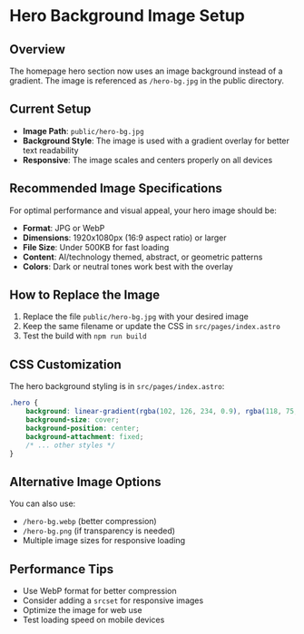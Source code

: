 # Hero Background Image Setup

## Overview
The homepage hero section now uses an image background instead of a gradient. The image is referenced as `/hero-bg.jpg` in the public directory.

## Current Setup
- **Image Path**: `public/hero-bg.jpg`
- **Background Style**: The image is used with a gradient overlay for better text readability
- **Responsive**: The image scales and centers properly on all devices

## Recommended Image Specifications
For optimal performance and visual appeal, your hero image should be:

- **Format**: JPG or WebP
- **Dimensions**: 1920x1080px (16:9 aspect ratio) or larger
- **File Size**: Under 500KB for fast loading
- **Content**: AI/technology themed, abstract, or geometric patterns
- **Colors**: Dark or neutral tones work best with the overlay

## How to Replace the Image
1. Replace the file `public/hero-bg.jpg` with your desired image
2. Keep the same filename or update the CSS in `src/pages/index.astro`
3. Test the build with `npm run build`

## CSS Customization
The hero background styling is in `src/pages/index.astro`:

```css
.hero {
    background: linear-gradient(rgba(102, 126, 234, 0.9), rgba(118, 75, 162, 0.9)), url('/hero-bg.jpg');
    background-size: cover;
    background-position: center;
    background-attachment: fixed;
    /* ... other styles */
}
```

## Alternative Image Options
You can also use:
- `/hero-bg.webp` (better compression)
- `/hero-bg.png` (if transparency is needed)
- Multiple image sizes for responsive loading

## Performance Tips
- Use WebP format for better compression
- Consider adding a `srcset` for responsive images
- Optimize the image for web use
- Test loading speed on mobile devices 